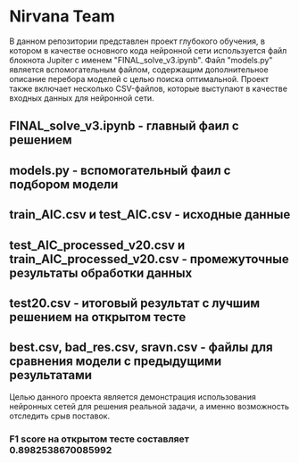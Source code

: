 # Nirvana Team 
В данном репозитории представлен проект глубокого обучения, в котором в качестве основного кода нейронной сети используется файл блокнота Jupiter с именем "FINAL_solve_v3.ipynb". Файл "models.py" является вспомогательным файлом, содержащим дополнительное описание перебора моделей с целью поиска оптимальной. Проект также включает несколько CSV-файлов, которые выступают в качестве входных данных для нейронной сети.

## FINAL_solve_v3.ipynb - главный фаил с решением 
## models.py - вспомогательный фаил с подбором модели 
## train_AIC.csv и test_AIC.csv - исходные данные 
## test_AIC_processed_v20.csv и train_AIC_processed_v20.csv - промежуточные результаты обработки данных 
## test20.csv - итоговый результат с лучшим решением на открытом тесте 
## best.csv, bad_res.csv, sravn.csv - файлы для сравнения модели с предыдущими результатами 

Целью данного проекта является демонстрация использования нейронных сетей для решения реальной задачи, а именно возможность отследить срыв поставок. 
### F1 score на открытом тесте составляет 0.8982538670085992
